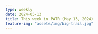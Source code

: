 ```yaml
---
type: weekly
date: 2024-05-13
title: This week in PATR (May 13, 2024)
feature-img: "assets/img/big-trail.jpg"
---
```



